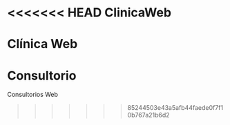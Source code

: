 <<<<<<< HEAD
ClinicaWeb
==========

Clínica Web 
=======
Consultorio
===========

Consultorios Web
>>>>>>> 85244503e43a5afb44faede0f7f10b767a21b6d2
